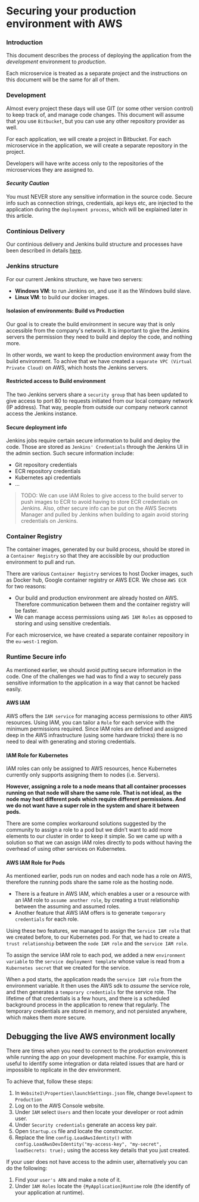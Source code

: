# Securing your production environment with AWS

### Introduction
This document describes the process of deploying the application from the *development* environment to *production*.

Each microservice is treated as a separate project and the instructions on this document will be the same for all of them.

### Development
Almost every project these days will use GIT (or some other version control) to keep track of, and manage code changes. This document will assume that you use `Bitbucket`, but you can use any other repository provider as well.

For each application, we will create a project in Bitbucket. For each microservice in the application, we will create a separate repository in the project.

Developers will have write access only to the repositories of the microservices they are assigned to. 

#### _Security Caution_
You must NEVER store any sensitive information in the source code. Secure info such as connection strings, credentials, api keys etc, are injected to the application during the `deployment process`, which will be explained later in this article. 

### Continious Delivery
Our continious delivery and Jenkins build structure and processes have been described in details [here](https://github.com/Geeksltd/Olive/blob/master/docs/Microservices/DevOps/Jenkins.md).

### Jenkins structure
For our current Jenkins structure, we have two servers:

- **Windows VM**: to run Jenkins on, and use it as the Windows build slave.
- **Linux VM**: to build our docker images.

#### Isolasion of environments: Build vs Production
Our goal is to create the build environment in secure way that is only accessible from the company's network. It is important to give the Jenkins servers the permission they need to build and deploy the code, and nothing more.

In other words, we want to keep the production environment away from the build environment. To achive that we have created a `separate VPC (Virtual Private Cloud)` on AWS, which hosts the Jenkins servers.

#### Restricted access to Build environment
The two Jenkins servers share a `security group` that has been updated to give access to port 80 to requests initiated from our local company network (IP address). That way, people from outside our company network cannot access the Jenkins instance.

#### Secure deployment info
Jenkins jobs require certain secure information to build and deploy the code. Those are stored as `Jenkins' Credentials` through the Jenkins UI in the admin section. Such secure information include:

- Git repository credentials
- ECR repository credentials
- Kubernetes api credentials
- ...

> TODO: We can use IAM Roles to give access to the build server to push images to ECR to avoid having to store ECR credentials on Jenkins. Also, other secure info can be put on the AWS Secrets Manager and pulled by Jenkins when building to again avoid storing credentials on Jenkins.

### Container Registry
The container images, generated by our build process, should be stored in a `Container Registry` so that they are accissible by our production environment to pull and run. 

There are various `Container Registry` services to host Docker images, such as Docker hub, Google container registry or AWS ECR. 
We chose `AWS ECR` for two reasons: 

- Our build and production environment are already hosted on AWS. Therefore communication between them and the container registry will be faster.
- We can manage access permissions using `AWS IAM Roles` as opposed to storing and using sensitive credentials. 

For each microservice, we have created a separate container repository in the `eu-west-1` region. 

### Runtime Secure info
As mentioned earlier, we should avoid putting secure information in the code. One of the challenges we had was to find a way to securely pass sensitive information to the application in a way that cannot be hacked easily. 

#### AWS IAM
AWS offers the `IAM service` for managing access permissions to other AWS resources. Using IAM, you can tailor a `Role` for each service with the minimum permissions required. Since IAM roles are defined and assigned deep in the AWS infrastructure (using some hardware tricks) there is no need to deal with generating and storing credentials.

#### IAM Role for Kubernetes
IAM roles can only be assigned to AWS resources, hence Kubernetes currently only supports assigning them to nodes (i.e. Servers). 

**However, assigning a role to a node means that all container processes running on that node will share the same role. That is not ideal, as the node may host different pods which require different permissions. And we do not want have a super role in the system and share it between pods.**

There are some complex workaround solutions suggested by the community to assign a role to a pod but we didn’t want to add more elements to our cluster in order to keep it simple. So we came up with a solution so that we can assign IAM roles directly to pods without having the overhead of using other services on Kubernetes.

#### AWS IAM Role for Pods
As mentioned earlier, pods run on nodes and each node has a role on AWS, therefore the running pods share the same role as the hosting node.

- There is a feature in AWS IAM, which enables a user or a resource with an IAM role to `assume another role`, by creating a trust relationship between the assuming and assumed roles.
- Another feature that AWS IAM offers is to generate `temporary credentials` for each role. 

Using these two features, we managed to assign the `Service IAM role` that we created before, to our Kubernetes pod. For that, we had to create a `trust relationship` between the `node IAM role` and the `service IAM role`.

To assign the service IAM role to each pod, we added a new `environment variable` to the `service deployment template` whose value is read from a `Kubernetes secret` that we created for the service.

When a pod starts, the application reads the `service IAM role` from the environment variable. It then uses the AWS sdk to *assume* the service role, and then generates a `temporary credentials` for the service role. The lifetime of that credentials is a few hours, and there is a scheduled background process in the application to renew that regularly. The temporary credentials are stored in memory, and not persisted anywhere, which makes them more secure.

## Debugging the live AWS environment locally
There are times when you need to connect to the production environment while running the app on your development machine. For example, this is useful to identify some integration or data related issues that are hard or impossible to replicate in the dev environment.

To achieve that, follow these steps:

1. In `Website1\Properties\launchSettings.json` file, change `Development` to `Production`
1. Log on to the AWS Console website.
1. Under `IAM` select `Users` and then locate your developer or root admin user.
1. Under `Security credentials` generate an access key pair.
1. Open `Startup.cs` file and locate the constructor.
1. Replace the line `config.LoadAwsIdentity()` with `config.LoadAwsDevIdentity("my-access-key", "my-secret", loadSecrets: true);` using the access key details that you just created.

If your user does not have access to the admin user, alternatively you can do the following:
1. Find your `user's ARN` and make a note of it.
1. Under `IAM Roles` locate the `{MyApplication}Runtime` role (the identify of your application at runtime).
